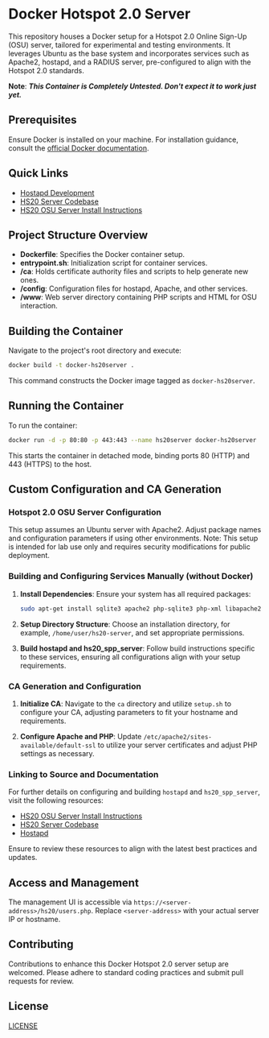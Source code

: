# Docker Hotspot 2.0 Server

This repository houses a Docker setup for a Hotspot 2.0 Online Sign-Up (OSU) server, tailored for experimental and testing environments. It leverages Ubuntu as the base system and incorporates services such as Apache2, hostapd, and a RADIUS server, pre-configured to align with the Hotspot 2.0 standards.

**Note**: ***This Container is Completely Untested. Don't expect it to work just yet.***

## Prerequisites

Ensure Docker is installed on your machine. For installation guidance, consult the [official Docker documentation](https://docs.docker.com/get-docker/).

## Quick Links

- [Hostapd Development](https://w1.fi/hostapd/)
- [HS20 Server Codebase](https://git.launchpad.net/ubuntu/+source/wpa/tree/hs20/server)
- [HS20 OSU Server Install Instructions](https://git.launchpad.net/ubuntu/+source/wpa/tree/hs20/server/hs20-osu-server.txt)

## Project Structure Overview

- **Dockerfile**: Specifies the Docker container setup.
- **entrypoint.sh**: Initialization script for container services.
- **/ca**: Holds certificate authority files and scripts to help generate new ones.
- **/config**: Configuration files for hostapd, Apache, and other services.
- **/www**: Web server directory containing PHP scripts and HTML for OSU interaction.

## Building the Container

Navigate to the project's root directory and execute:

```sh
docker build -t docker-hs20server .
```

This command constructs the Docker image tagged as `docker-hs20server`.

## Running the Container

To run the container:

```sh
docker run -d -p 80:80 -p 443:443 --name hs20server docker-hs20server
```

This starts the container in detached mode, binding ports 80 (HTTP) and 443 (HTTPS) to the host.

## Custom Configuration and CA Generation

### Hotspot 2.0 OSU Server Configuration

This setup assumes an Ubuntu server with Apache2. Adjust package names and configuration parameters if using other environments. Note: This setup is intended for lab use only and requires security modifications for public deployment.

### Building and Configuring Services Manually (without Docker)

1. **Install Dependencies**: Ensure your system has all required packages:
   ```sh
   sudo apt-get install sqlite3 apache2 php-sqlite3 php-xml libapache2-mod-php build-essential libsqlite3-dev libssl-dev libxml2-dev
   ```
2. **Setup Directory Structure**: Choose an installation directory, for example, `/home/user/hs20-server`, and set appropriate permissions.

3. **Build hostapd and hs20_spp_server**: Follow build instructions specific to these services, ensuring all configurations align with your setup requirements.

### CA Generation and Configuration

1. **Initialize CA**: Navigate to the `ca` directory and utilize `setup.sh` to configure your CA, adjusting parameters to fit your hostname and requirements.

2. **Configure Apache and PHP**: Update `/etc/apache2/sites-available/default-ssl` to utilize your server certificates and adjust PHP settings as necessary.

### Linking to Source and Documentation

For further details on configuring and building `hostapd` and `hs20_spp_server`, visit the following resources:
- [HS20 OSU Server Install Instructions](https://git.launchpad.net/ubuntu/+source/wpa/tree/hs20/server/hs20-osu-server.txt)
- [HS20 Server Codebase](https://git.launchpad.net/ubuntu/+source/wpa/tree/hs20/server)
- [Hostapd](https://w1.fi/hostapd/)

Ensure to review these resources to align with the latest best practices and updates.

## Access and Management

The management UI is accessible via `https://<server-address>/hs20/users.php`. Replace `<server-address>` with your actual server IP or hostname.

## Contributing

Contributions to enhance this Docker Hotspot 2.0 server setup are welcomed. Please adhere to standard coding practices and submit pull requests for review.

## License

[LICENSE](/LICENSE)
